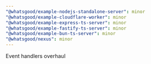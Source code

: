 ```yaml
---
"@whatsgood/example-nodejs-standalone-server": minor
"@whatsgood/example-cloudflare-worker": minor
"@whatsgood/example-express-ts-server": minor
"@whatsgood/example-fastify-ts-server": minor
"@whatsgood/example-bun-ts-server": minor
"@whatsgood/nexus": minor
---
```


Event handlers overhaul
